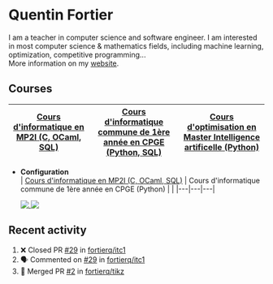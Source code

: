 # Quentin Fortier

I am a teacher in computer science and software engineer. I am interested in most computer science & mathematics fields, including machine learning, optimization, competitive programming...  
More information on my [website](https://github.com/fortierq/fortierq.github.io). 

## Courses

| [Cours d'informatique en MP2I (C, OCaml, SQL)](https://github.com/mp2i-fsm/mp2i-2021) | [Cours d'informatique commune de 1ère année en CPGE (Python, SQL)](https://github.com/fortierq/itc1) | [Cours d'optimisation en Master Intelligence artificelle (Python)](https://github.com/fortierq/oc-m1-2021) |
|---|---|---|

- **Configuration**  
| [Cours d'informatique en MP2I (C, OCaml, SQL)](https://github.com/mp2i-fsm/mp2i-2021) | Cours d'informatique commune de 1ère année en CPGE (Python) |  |
|---|---|---|

  <a href="https://github.com/fortierq/mp2i-jupyter-docker">
    <img align="top" src="https://github-readme-stats.vercel.app/api/pin/?username=fortierq&repo=mp2i-jupyter-docker" />
  </a>
  <a href="https://github.com/fortierq/texmf">
    <img align="top" src="https://github-readme-stats.vercel.app/api/pin/?username=fortierq&repo=texmf" />
  </a>
</div>

## Recent activity

<!--START_SECTION:activity-->
1. ❌ Closed PR [#29](https://github.com/fortierq/itc1/pull/29) in [fortierq/itc1](https://github.com/fortierq/itc1)
2. 🗣 Commented on [#29](https://github.com/fortierq/itc1/issues/29) in [fortierq/itc1](https://github.com/fortierq/itc1)
3. 🎉 Merged PR [#2](https://github.com/fortierq/tikz/pull/2) in [fortierq/tikz](https://github.com/fortierq/tikz)
<!--END_SECTION:activity-->
